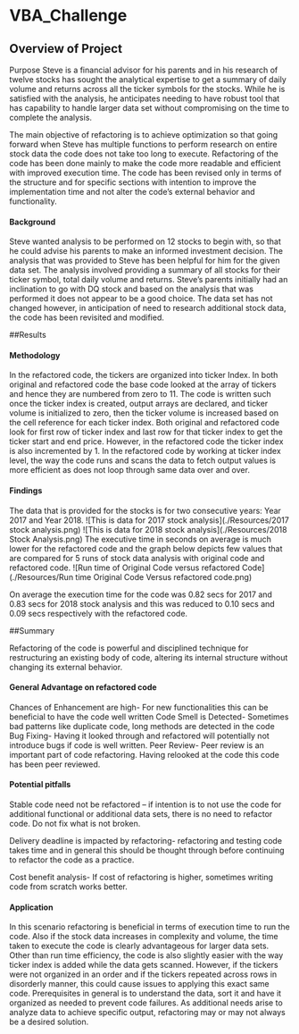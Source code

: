 # VBA_Challenge


## Overview of Project
Purpose 
Steve is a financial advisor for his parents and in his research of twelve stocks has sought the analytical expertise to get a summary of daily volume and returns across all the ticker symbols for the stocks. While he is satisfied with the analysis, he anticipates needing to have robust tool that has capability to handle larger data set without compromising on the time to complete the analysis. 

The main objective of refactoring is to achieve optimization so that going forward when Steve has multiple functions to perform research on entire stock data the code does not take too long to execute. 
 Refactoring of the code has been done mainly to make the code more readable and efficient with improved execution time. The code has been revised only in terms of the structure and for specific sections with intention to improve the implementation time and not alter the code’s external behavior and functionality. 

#### Background

Steve wanted analysis to be performed on 12 stocks to begin with, so that he could advise his parents to make an informed investment decision. The analysis that was provided to Steve has been helpful for him for the given data set. The analysis involved providing a summary of all stocks for their ticker symbol, total daily volume and returns. Steve’s parents initially had an inclination to go with DQ stock and based on the analysis that was performed it does not appear to be a good choice. The data set has not changed however, in anticipation of need to research additional stock data, the code has been revisited and modified. 
 
##Results

#### Methodology
In the refactored code, the tickers are organized into ticker Index. In both original and refactored code the base code looked at the array of tickers and hence they are numbered from zero to 11. The code is written such once the ticker index is created, output arrays are declared, and ticker volume is initialized to zero, then the ticker volume is increased based on the cell reference for each ticker index. 
Both original and refactored code look for first row of ticker index and last row for that ticker index to get the ticker start and end price. However, in the refactored code the ticker index is also incremented by 1. In the refactored code by working at ticker index level, the way the code runs and scans the data to fetch output values is more efficient as does not loop through same data over and over.

#### Findings
The data that is provided for the stocks is for two consecutive years: Year 2017 and Year 2018. 
![This is data for 2017 stock analysis](./Resources/2017 stock analysis.png)
![This is data for 2018 stock analysis](./Resources/2018 Stock Analysis.png)
The executive time in seconds on average is much lower for the refactored code and the graph below depicts few values that are compared for 5 runs of stock data analysis with original code and refactored code. 
![Run time of Original Code versus refactored Code](./Resources/Run time Original Code Versus refactored code.png)

On average the execution time for the code was 0.82 secs for 2017 and 0.83 secs for 2018 stock analysis and this was reduced to 0.10 secs and 0.09 secs respectively with the refactored code. 

##Summary

Refactoring of the code is powerful and disciplined technique for restructuring an existing body of code, altering its internal structure without changing its external behavior.
#### General Advantage on refactored code
Chances of Enhancement are high- For new functionalities this can be beneficial to have the code well written
Code Smell is Detected- Sometimes bad patterns like duplicate code, long methods are detected in the code
Bug Fixing- Having it looked through and refactored will potentially not introduce bugs if code is well written. 
Peer Review- Peer review is an important part of code refactoring. Having relooked at the code this code has been peer reviewed.
#### Potential pitfalls

Stable code need not be refactored – if intention is to not use the code for additional functional or additional data sets, there is no need to refactor code. Do not fix what is not broken. 

Delivery deadline is impacted by refactoring- refactoring and testing code takes time and in general this should be thought through before continuing to refactor the code as a practice. 

Cost benefit analysis- If cost of refactoring is higher, sometimes writing code from scratch works better. 

#### Application 

In this scenario refactoring is beneficial in terms of execution time to run the code. Also if the stock data increases in complexity and volume, the time taken to execute the code is clearly advantageous for larger data sets. Other than run time efficiency, the code is also slightly easier with the way ticker index is added while the data gets scanned. 
However, if the tickers were not organized in an order and if the tickers repeated across rows in disorderly manner, this could cause issues to applying this exact same code. Prerequisites in general is to understand the data, sort it and have it organized as needed to prevent code failures. As additional needs arise to analyze data to achieve specific output, refactoring may or may not always be a desired solution. 
